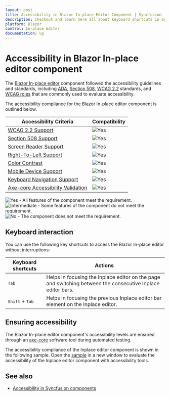 ```yaml
---
layout: post
title: Accessibility in Blazor In-place Editor Component | Syncfusion
description: Checkout and learn here all about keyboard shortcuts in Syncfusion Blazor In-place Editor component and more.
platform: Blazor
control: In-place Editor
documentation: ug
---
```


# Accessibility in Blazor In-place editor component

The [Blazor In-place editor](https://www.syncfusion.com/blazor-components/blazor-in-place-editor) component followed the accessibility guidelines and standards, including [ADA](https://www.ada.gov/), [Section 508](https://www.section508.gov/), [WCAG 2.2](https://www.w3.org/TR/WCAG22/) standards, and [WCAG roles](https://www.w3.org/TR/wai-aria/#roles) that are commonly used to evaluate accessibility.

The accessibility compliance for the Blazor In-place editor component is outlined below.

| Accessibility Criteria | Compatibility |
| -- | -- |
| [WCAG 2.2 Support](../common/accessibility#accessibility-standards) | <img src="https://cdn.syncfusion.com/content/images/documentation/full.png" alt="Yes"> |
| [Section 508 Support](../common/accessibility#accessibility-standards) | <img src="https://cdn.syncfusion.com/content/images/documentation/full.png" alt="Yes"> |
| [Screen Reader Support](../common/accessibility#screen-reader-support) | <img src="https://cdn.syncfusion.com/content/images/documentation/full.png" alt="Yes"> |
| [Right-To-Left Support](../common/accessibility#right-to-left-support) | <img src="https://cdn.syncfusion.com/content/images/documentation/full.png" alt="Yes"> |
| [Color Contrast](../common/accessibility#color-contrast) | <img src="https://cdn.syncfusion.com/content/images/documentation/full.png" alt="Yes"> |
| [Mobile Device Support](../common/accessibility#mobile-device-support) | <img src="https://cdn.syncfusion.com/content/images/documentation/full.png" alt="Yes"> |
| [Keyboard Navigation Support](../common/accessibility#keyboard-navigation-support) | <img src="https://cdn.syncfusion.com/content/images/documentation/full.png" alt="Yes"> |
| [Axe-core Accessibility Validation](../common/accessibility#ensuring-accessibility) | <img src="https://cdn.syncfusion.com/content/images/documentation/full.png" alt="Yes"> |

<style>
    .post .post-content img {
        display: inline-block;
        margin: 0.5em 0;
    }
</style>
<div><img src="https://cdn.syncfusion.com/content/images/documentation/full.png" alt="Yes"> - All features of the component meet the requirement.</div>

<div><img src="https://cdn.syncfusion.com/content/images/documentation/partial.png" alt="Intermediate"> - Some features of the component do not meet the requirement.</div>

<div><img src="https://cdn.syncfusion.com/content/images/documentation/not-supported.png" alt="No"> - The component does not meet the requirement.</div>

## Keyboard interaction

You can use the following key shortcuts to access the Blazor In-place editor without interruptions:

| **Keyboard shortcuts** | **Actions** |
| --- | --- |
| <kbd>Tab</kbd> | Helps in focusing the Inplace editor on the page and switching between the consecutive Inplace editor bars. |
| <kbd>Shift</kbd> + <kbd>Tab</kbd> | Helps in focusing the previous Inplace editor bar element on the Inplace editor. |

## Ensuring accessibility

The Blazor In-place editor component's accessibility levels are ensured through an [axe-core](https://www.npmjs.com/package/axe-core) software tool during automated testing.

The accessibility compliance of the Inplace editor component is shown in the following sample. Open the [sample](https://blazor.syncfusion.com/accessibility/inplace-editor) in a new window to evaluate the accessibility of the Inplace editor component with accessibility tools.

## See also

* [Accessibility in Syncfusion components](../common/accessibility)